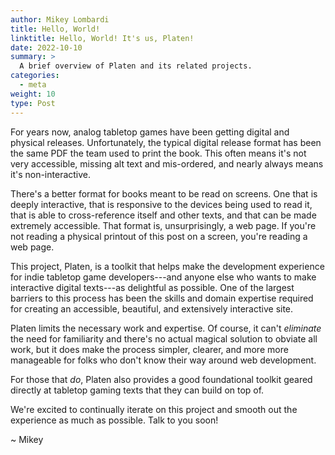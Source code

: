 ```yaml
---
author: Mikey Lombardi
title: Hello, World!
linktitle: Hello, World! It's us, Platen!
date: 2022-10-10
summary: >
  A brief overview of Platen and its related projects.
categories:
  - meta
weight: 10
type: Post
---
```


For years now, analog tabletop games have been getting digital and physical releases. Unfortunately,
the typical digital release format has been the same PDF the team used to print the book. This often
means it's not very accessible, missing alt text and mis-ordered, and nearly always means it's
non-interactive.

There's a better format for books meant to be read on screens. One that is deeply interactive, that
is responsive to the devices being used to read it, that is able to cross-reference itself and other
texts, and that can be made extremely accessible. That format is, unsurprisingly, a web page. If
you're not reading a physical printout of this post on a screen, you're reading a web page.

This project, Platen, is a toolkit that helps make the development experience for indie tabletop
game developers---and anyone else who wants to make interactive digital texts---as delightful as
possible. One of the largest barriers to this process has been the skills and domain expertise
required for creating an accessible, beautiful, and extensively interactive site.

Platen limits the necessary work and expertise. Of course, it can't _eliminate_ the need for
familiarity and there's no actual magical solution to obviate all work, but it does make the process
simpler, clearer, and more more manageable for folks who don't know their way around web
development.

For those that _do_, Platen also provides a good foundational toolkit geared directly at tabletop
gaming texts that they can build on top of.

We're excited to continually iterate on this project and smooth out the experience as much as
possible. Talk to you soon!

~ Mikey

